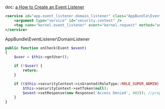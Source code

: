 doc: [a How to Create an Event Listener](http://symfony.com/doc/2.3/cookbook/service_container/event_listener.html)

```xml
<service id="app.event_listener.domain_listener" class="AppBundle\EventListener\DomainListener">
    <argument type="service" id="security.context" />
    <tag name="kernel.event_listener" event="kernel.request" method="onCheck" />
</service>
```

AppBundle\EventListener\DomainListener

```php
public function onCheck(Event $event)
{
    $user = $this->getUser();

    if (!$user) {
        return;
    }

    if (($this->securityContext->isGranted(RoleType::ROLE_SUPER_ADMIN) && $subDomain !== null)) {
        $this->securityContext->setToken(null);
        $event->setResponse(new Response('Access Denied', 403)); //propagation is stopped
    }
}
```
